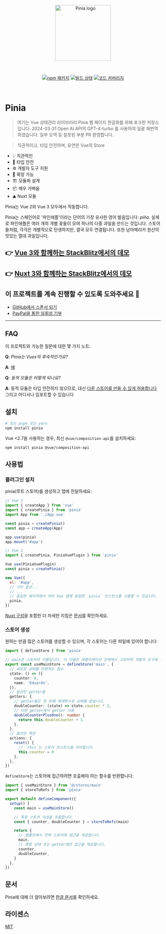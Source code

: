 <p align="center">
  <a href="https://pinia.vuejs.kr" target="_blank" rel="noopener noreferrer">
    <img width="180" src="https://pinia.vuejs.org/logo.svg" alt="Pinia logo">
  </a>
</p>
<br/>
<p align="center">
  <a href="https://npmjs.com/package/pinia"><img src="https://badgen.net/npm/v/pinia" alt="npm 패키지"></a>
  <a href="https://github.com/vuejs/pinia/actions/workflows/test.yml?query=branch%3Av2"><img src="https://github.com/vuejs/pinia/workflows/test/badge.svg?branch=v2" alt="빌드 상태"></a>
  <a href="https://codecov.io/github/vuejs/pinia"><img src="https://badgen.net/codecov/c/github/vuejs/pinia/v2" alt="코드 커버리지"></a>
</p>
<br/>

# Pinia

> 여기는 Vue 상태관리 라이브러리 Pinia 웹 페이지 한글화를 위해 포크한 저장소 입니다.
> 2024-03-31 Open AI API의 GPT-4-turbo 를 사용하여 일괄 재번역 하였습니다.
> 일부 오역 등 잘못된 부분 PR 환영합니다.

> 직관적이고, 타입 안전하며, 유연한 Vue의 Store

- 💡 직관적인
- 🔑 타입 안전
- ⚙️ 개발자 도구 지원
- 🔌 확장 가능
- 🏗 모듈화 설계
- 📦 매우 가벼움
- ⛰️ Nuxt 모듈

Pinia는 Vue 2와 Vue 3 모두에서 작동합니다.

Pinia는 스페인어로 '파인애플'이라는 단어의 가장 유사한 영어 발음입니다: _piña_. 실제로 파인애플은 여러 개의 개별 꽃들이 모여 하나의 다중 과일을 만드는 것입니다. 스토어들처럼, 각각은 개별적으로 탄생하지만, 결국 모두 연결됩니다. 또한 남아메리카 원산의 맛있는 열대 과일입니다.

## 👉 [Vue 3와 함께하는 StackBlitz에서의 데모](https://stackblitz.com/github/piniajs/example-vue-3-vite)

## 👉 [Nuxt 3와 함께하는 StackBlitz에서의 데모](https://stackblitz.com/github/piniajs/example-nuxt-3)

## 이 프로젝트를 계속 진행할 수 있도록 도와주세요 💚

- [GitHub에서 스폰서 되기](https://github.com/sponsors/posva)
- [PayPal을 통한 일회성 기부](https://paypal.me/posva)

---

## FAQ

이 프로젝트와 가능한 질문에 대한 몇 가지 노트:

**Q**: _Pinia는 Vuex의 후속작인가요?_

**A**: [예](https://vuejs.org/guide/scaling-up/state-management.html#pinia)

**Q**: _동적 모듈은 어떻게 되나요?_

**A**: 동적 모듈은 타입 안전하지 않으므로, 대신 [다른 스토어를 만들 수 있게 허용합니다](https://pinia.vuejs.org/cookbook/composing-stores.html) 그리고 어디서나 임포트할 수 있습니다

## 설치

```bash
# 또는 pnpm 또는 yarn
npm install pinia
```

Vue <2.7을 사용하는 경우, 최신 `@vue/composition-api`를 설치하세요:

```bash
npm install pinia @vue/composition-api
```

## 사용법

### 플러그인 설치

pinia(루트 스토어)를 생성하고 앱에 전달하세요:

```js
// Vue 3
import { createApp } from 'vue'
import { createPinia } from 'pinia'
import App from './App.vue'

const pinia = createPinia()
const app = createApp(App)

app.use(pinia)
app.mount('#app')
```

```js
// Vue 2
import { createPinia, PiniaVuePlugin } from 'pinia'

Vue.use(PiniaVuePlugin)
const pinia = createPinia()

new Vue({
  el: '#app',
  // 기타 옵션...
  // ...
  // 동일한 페이지에서 여러 Vue 앱에 동일한 `pinia` 인스턴스를 사용할 수 있습니다.
  pinia,
})
```

[Nuxt 구성](https://pinia.vuejs.org/ssr/nuxt.html#nuxt-js)을 포함한 더 자세한 지침은 [문서](https://pinia.vuejs.org)를 확인하세요.

### 스토어 생성

원하는 만큼 많은 스토어를 생성할 수 있으며, 각 스토어는 다른 파일에 있어야 합니다:

```ts
import { defineStore } from 'pinia'

// main은 스토어의 이름입니다. 이 이름은 애플리케이션 전체에서 고유하며 개발자 도구에 표시됩니다.
export const useMainStore = defineStore('main', {
  // 새로운 상태를 반환하는 함수
  state: () => ({
    counter: 0,
    name: 'Eduardo',
  }),
  // 옵션인 getter들
  getters: {
    // getter들은 첫 번째 매개변수로 상태를 받습니다.
    doubleCounter: (state) => state.counter * 2,
    // 다른 getter에서 getter 사용
    doubleCounterPlusOne(): number {
      return this.doubleCounter + 1
    },
  },
  // 옵션인 액션
  actions: {
    reset() {
      // `this`는 스토어 인스턴스를 의미합니다.
      this.counter = 0
    },
  },
})
```

`defineStore`는 스토어에 접근하려면 호출해야 하는 함수를 반환합니다:

```ts
import { useMainStore } from '@/stores/main'
import { storeToRefs } from 'pinia'

export default defineComponent({
  setup() {
    const main = useMainStore()

    // 특정 스토어 속성을 추출합니다.
    const { counter, doubleCounter } = storeToRefs(main)

    return {
      // 템플릿에서 전체 스토어에 접근을 제공합니다.
      main,
      // 특정 상태 또는 getter에만 접근을 제공합니다.
      counter,
      doubleCounter,
    }
  },
})
```

## 문서

Pinia에 대해 더 알아보려면 [한글 문서](https://pinia.vuejs.kr)를 확인하세요.

## 라이센스

[MIT](http://opensource.org/licenses/MIT)

